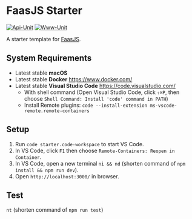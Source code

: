 # FaasJS Starter

[![Api-Unit](https://github.com/faasjs/starter/actions/workflows/api-unit.yml/badge.svg)](https://github.com/faasjs/starter/actions/workflows/api-unit.yml)
[![Www-Unit](https://github.com/faasjs/starter/actions/workflows/www-unit.yml/badge.svg)](https://github.com/faasjs/starter/actions/workflows/www-unit.yml)

A starter template for [FaasJS](https://faasjs.com).

## System Requirements

- Latest stable **macOS**
- Latest stable **Docker** https://www.docker.com/
- Latest stable **Visual Studio Code** https://code.visualstudio.com/
  - With shell command (Open Visual Studio Code, click `⇧⌘P`, then choose `Shell Command: Install 'code' command in PATH`)
  - Install Remote plugins: `code --install-extension ms-vscode-remote.remote-containers`

## Setup

1. Run `code starter.code-workspace` to start VS Code.
2. In VS Code, click `F1` then choose `Remote-Containers: Reopen in Container`.
3. In VS Code, open a new terminal `ni && nd` (shorten command of `npm install && npm run dev`).
4. Open `http://localhost:3000/` in browser.

## Test

`nt` (shorten command of `npm run test`)
